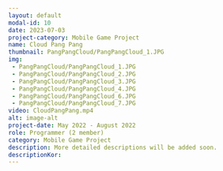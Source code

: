 ```yaml
---
layout: default
modal-id: 10
date: 2023-07-03
project-category: Mobile Game Project
name: Cloud Pang Pang
thumbnail: PangPangCloud/PangPangCloud_1.JPG
img: 
 - PangPangCloud/PangPangCloud_1.JPG
 - PangPangCloud/PangPangCloud_2.JPG
 - PangPangCloud/PangPangCloud_3.JPG
 - PangPangCloud/PangPangCloud_4.JPG
 - PangPangCloud/PangPangCloud_6.JPG
 - PangPangCloud/PangPangCloud_7.JPG
video: CloudPangPang.mp4
alt: image-alt
project-date: May 2022 - August 2022
role: Programmer (2 member)
category: Mobile Game Project
description: More detailed descriptions will be added soon.
descriptionKor: 
---
```

